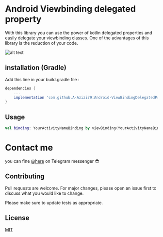# Android Viewbinding delegated property 

With this library you can use the power of kotlin delegated properties and easily delegate your viewbinding classes.
One of the advantages of this library is the reduction of your code.

![alt text](https://uupload.ir/files/89dr_1_mbgf3jidykv-5_b_dsnr8g_(1).png)
## installation (Gradle)

Add this line in your build.gradle file :

```gradle
dependencies {
    ...
    implementation 'com.github.A-Azizi79:Android-ViewBindingDelegatedProperty-kotlin:0.1.0'
}
```

## Usage

```kotlin
val binding: YourActivityNameBinding by viewBinding(YourActivityNameBinding::inflate)
```
# Contact me 
you can fine [@here](https://t.me/Ali_AZ1379) on Telegram messenger 😎
## Contributing
Pull requests are welcome. For major changes, please open an issue first to discuss what you would like to change.

Please make sure to update tests as appropriate.

## License
[MIT](https://choosealicense.com/licenses/mit/)
